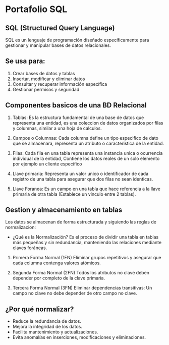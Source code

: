 # Portafolio SQL

## SQL (Structured Query Language)

SQL es un lenguaje de programación diseñado específicamente para gestionar y manipular bases de datos relacionales.

## Se usa para:

1. Crear bases de datos y tablas
2. Insertar, modificar y eliminar datos
3. Consultar y recuperar información específica
4. Gestionar permisos y seguridad

## Componentes basicos de una BD Relacional

1. Tablas: 
Es la estructura fundamental de una base de datos que representa una entidad, es una coleccion de datos organizados por filas y columnas, similar a una hoja de calculos.

2. Campos o Columnas:
Cada columna define un tipo especifico de dato que se almacenara, representa un atributo o caracteristica de la entidad.

3. Filas:
Cada fila en una tabla representa una instancia unica o ocurrencia individual de la entidad, Contiene los datos reales de un solo elemento por ejemplo un cliente especifico

4. Llave primaria: 
Representa un valor unico o identificador de cada registro de una tabla para asegurar que dos filas no sean identicas.

5. Llave Foranea: 
Es un campo en una tabla que hace referencia a la llave primaria de otra tabla (Establece un vinculo entre 2 tablas).

## Gestion y almacenamiento en tablas

Los datos se almacenan de forma estructurada y siguiendo las reglas de normalizacion:

- ¿Qué es la Normalización?
Es el proceso de dividir una tabla en tablas más pequeñas y sin redundancia, manteniendo las relaciones mediante claves foráneas.

1. Primera Forma Normal (1FN)
Eliminar grupos repetitivos y asegurar que cada columna contenga valores atómicos.

2. Segunda Forma Normal (2FN)
Todos los atributos no clave deben depender por completo de la clave primaria.

3. Tercera Forma Normal (3FN)
Eliminar dependencias transitivas: Un campo no clave no debe depender de otro campo no clave.

## ¿Por qué normalizar?

- Reduce la redundancia de datos.
- Mejora la integridad de los datos.
- Facilita mantenimiento y actualizaciones.
- Evita anomalías en inserciones, modificaciones y eliminaciones.







